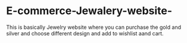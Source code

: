 # E-commerce-Jewalery-website-
This is basically Jewelry website where you can purchase the gold and silver and choose different design and add to wishlist aand cart.
